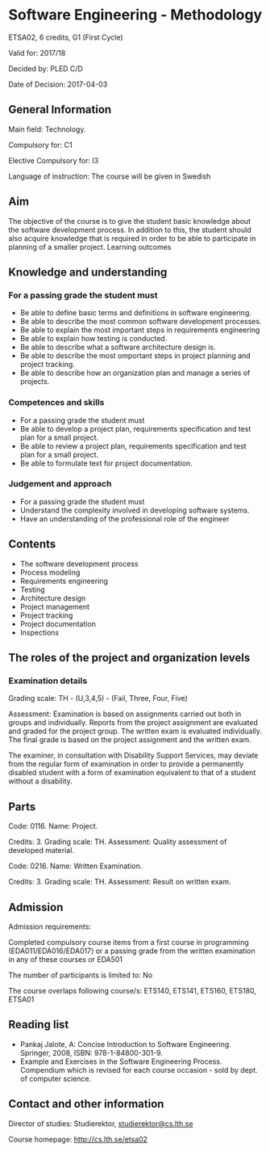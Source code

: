 # Software Engineering - Methodology

ETSA02, 6 credits, G1 (First Cycle)

Valid for: 2017/18

Decided by: PLED C/D

Date of Decision: 2017-04-03

## General Information
Main field: Technology. 

Compulsory for: C1

Elective Compulsory for: I3

Language of instruction: The course will be given in Swedish

## Aim
The objective of the course is to give the student basic knowledge about the software development process. In addition to this, the student should also acquire knowledge that is required in order to be able to participate in planning of a smaller project.
Learning outcomes

## Knowledge and understanding

### For a passing grade the student must
- Be able to define basic terms and definitions in software engineering.
- Be able to describe the most common software development processes.
- Be able to explain the most important steps in requirements engineering
- Be able to explain how testing is conducted.
- Be able to describe what a software architecture design is.
- Be able to describe the most omportant steps in project planning and project tracking.
- Be able to describe how an organization plan and manage a series of projects.

### Competences and skills
- For a passing grade the student must
- Be able to develop a project plan, requirements specification and test plan for a small project.
- Be able to review a project plan, requirements specification and test plan for a small project.
- Be able to formulate text for project documentation.

### Judgement and approach

- For a passing grade the student must
- Understand the complexity involved in developing software systems.
- Have an understanding of the professional role of the engineer

## Contents
- The software development process
- Process modeling
- Requirements engineering
- Testing
- Architecture design
- Project management
- Project tracking
- Project documentation
- Inspections

## The roles of the project and organization levels

### Examination details
Grading scale: TH - (U,3,4,5) - (Fail, Three, Four, Five)

Assessment: Examination is based on assignments carried out both in groups and individually. Reports from the project assignment are evaluated and graded for the project group. The written exam is evaluated individually. The final grade is based on the project assignment and the written exam.

The examiner, in consultation with Disability Support Services, may deviate from the regular form of examination in order to provide a permanently disabled student with a form of examination equivalent to that of a student without a disability.

## Parts
Code: 0116. Name: Project. 

Credits: 3. Grading scale: TH. Assessment: Quality assessment of developed material. 

Code: 0216. Name: Written Examination. 

Credits: 3. Grading scale: TH. Assessment: Result on written exam. 

## Admission
Admission requirements:

Completed compulsory course items from a first course in programming (EDA011/EDA016/EDA017) or a passing grade from the written examination in any of these courses or EDA501

The number of participants is limited to: No

The course overlaps following course/s: ETS140, ETS141, ETS160, ETS180, ETSA01

## Reading list
- Pankaj Jalote, A: Concise Introduction to Software Engineering. Springer, 2008, ISBN: 978-1-84800-301-9.
- Example and Exercises in the Software Engineering Process. Compendium which is revised for each course occasion - sold by dept. of computer science.

## Contact and other information
Director of studies: Studierektor, studierektor@cs.lth.se

Course homepage: http://cs.lth.se/etsa02
